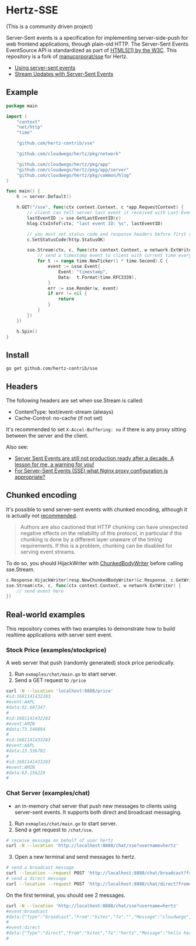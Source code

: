 # Hertz-SSE

(This is a community driven project)

Server-Sent events is a specification for implementing server-side-push for web frontend applications, through plain-old HTTP.
The Server-Sent Events EventSource API is standardized as part of [HTML5[1] by the W3C](https://html.spec.whatwg.org/multipage/server-sent-events.html#server-sent-events).
This repository is a fork of [manucorporat/sse](https://github.com/manucorporat/sse) for Hertz.

- [Using server-sent events](https://developer.mozilla.org/en-US/docs/Web/API/Server-sent_events/Using_server-sent_events	)
- [Stream Updates with Server-Sent Events](http://www.html5rocks.com/en/tutorials/eventsource/basics/)


## Example

```go
package main

import (
	"context"
	"net/http"
	"time"

	"github.com/hertz-contrib/sse"

	"github.com/cloudwego/hertz/pkg/network"

	"github.com/cloudwego/hertz/pkg/app"
	"github.com/cloudwego/hertz/pkg/app/server"
	"github.com/cloudwego/hertz/pkg/common/hlog"
)

func main() {
	h := server.Default()

	h.GET("/sse", func(ctx context.Context, c *app.RequestContext) {
		// client can tell server last event it received with Last-Event-ID header
		lastEventID := sse.GetLastEventID(c)
		hlog.CtxInfof(ctx, "last event ID: %s", lastEventID)

		// you must set status code and response headers before first render call
		c.SetStatusCode(http.StatusOK)

		sse.Stream(ctx, c, func(ctx context.Context, w network.ExtWriter) {
			// send a timestamp event to client with current time every second
			for t := range time.NewTicker(1 * time.Second).C {
				event := &sse.Event{
					Event: "timestamp",
					Data:  t.Format(time.RFC3339),
				}
				err := sse.Render(w, event)
				if err != nil {
					return
				}
			}
		})
	})

	h.Spin()
}

```


## Install
```
go get github.com/hertz-contrib/sse
```

## Headers

The following headers are set when sse.Stream is called:
- ContentType: text/event-stream (always)
- Cache-Control: no-cache (if not set)

It's recommended to set `X-Accel-Buffering: no` if there is any proxy sitting between the server and the client.

Also see:
- [Server Sent Events are still not production ready after a decade. A lesson for me, a warning for you!](https://dev.to/miketalbot/server-sent-events-are-still-not-production-ready-after-a-decade-a-lesson-for-me-a-warning-for-you-2gie)
- [For Server-Sent Events (SSE) what Nginx proxy configuration is appropriate?](https://serverfault.com/questions/801628/for-server-sent-events-sse-what-nginx-proxy-configuration-is-appropriate)

## Chunked encoding

It's possible to send server-sent events with chunked encoding, although it is actually not [recommended](https://html.spec.whatwg.org/multipage/server-sent-events.html#authoring-notes).
> Authors are also cautioned that HTTP chunking can have unexpected negative effects on the reliability of this protocol, in particular if the chunking is done by a different layer unaware of the timing requirements. If this is a problem, chunking can be disabled for serving event streams.

To do so, you should HijackWriter with [ChunkedBodyWriter](https://www.cloudwego.io/docs/hertz/tutorials/framework-exten/response_writer/#chunkedbodywriter) before calling sse.Stream.
```go
c.Response.HijackWriter(resp.NewChunkedBodyWriter(&c.Response, c.GetWriter()))
sse.Stream(ctx, c, func(ctx context.Context, w network.ExtWriter) {
    // send event here
})
```

## Real-world examples

This repository comes with two examples to demonstrate how to build realtime applications with server sent event.

### Stock Price (examples/stockprice)
A web server that push (randomly generated) stock price periodically.
1. Run `exmaples/chat/main.go` to start server.
2. Send a GET request to `/price`
```bash
curl -N --location 'localhost:8888/price'
#id:1681141432283
#event:AAPL
#data:92.607347
#
#id:1681141432283
#event:AMZN
#data:73.540894
#
#id:1681141433283
#event:AAPL
#data:23.536702
#
#id:1681141433283
#event:AMZN
#data:63.156229
#

```


### Chat Server (examples/chat)
- an in-memory chat server that push new messages to clients using server-sent events. It supports both direct and broadcast messaging.
1. Run `exmaples/chat/main.go` to start server.
2. Send a get request to `/chat/sse`.
```bash
# receive message on behalf of user hertz
curl -N --location 'http://localhost:8888/chat/sse?username=hertz'
```
3. Open a new terminal and send messages to hertz.
```bash
# send a broadcast message
curl --location --request POST 'http://localhost:8888/chat/broadcast?from=kitex&message=cloudwego'
# send a direct message
curl --location --request POST 'http://localhost:8888/chat/direct?from=kitex&message=hello%20hertz&to=hertz'
```

On the first terminal, you should see 2 messages.
```bash
curl -N --location 'http://localhost:8888/chat/sse?username=hertz'
#event:broadcast
#data:{"Type":"broadcast","From":"kitex","To":"","Message":"cloudwego","Timestamp":"2023-04-10T23:48:55.019742+08:00"}
#
#event:direct
#data:{"Type":"direct","From":"kitex","To":"hertz","Message":"hello hertz","Timestamp":"2023-04-10T23:48:56.212855+08:00"}
#

```